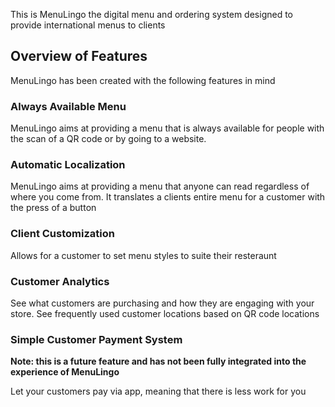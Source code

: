 This is MenuLingo the digital menu and ordering system designed to provide international menus to clients

## Overview of Features

MenuLingo has been created with the following features in mind

### Always Available Menu

MenuLingo aims at providing a menu that is always available for people with the scan of a QR code or by going to a website.

### Automatic Localization

MenuLingo aims at providing a menu that anyone can read regardless of where you come from. It translates a clients entire menu for a customer with the press of a button

### Client Customization

Allows for a customer to set menu styles to suite their resteraunt

### Customer Analytics

See what customers are purchasing and how they are engaging with your store. See frequently used customer locations based on QR code locations

### Simple Customer Payment System

**Note: this is a future feature and has not been fully integrated into the experience of MenuLingo**

Let your customers pay via app, meaning that there is less work for you

